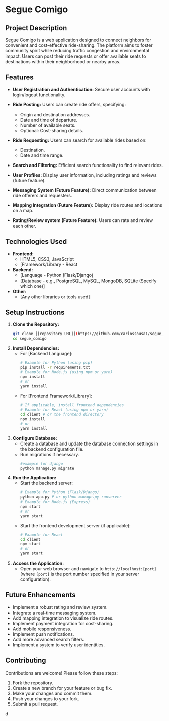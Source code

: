 # Segue Comigo

## Project Description

Segue Comigo is a web application designed to connect neighbors for convenient and cost-effective ride-sharing. The platform aims to foster community spirit while reducing traffic congestion and environmental impact. Users can post their ride requests or offer available seats to destinations within their neighborhood or nearby areas.

## Features

* **User Registration and Authentication:** Secure user accounts with login/logout functionality.

* **Ride Posting:** Users can create ride offers, specifying:
    * Origin and destination addresses.
    * Date and time of departure.
    * Number of available seats.
    * Optional: Cost-sharing details.

* **Ride Requesting:** Users can search for available rides based on:
    * Destination.
    * Date and time range.

* **Search and Filtering:** Efficient search functionality to find relevant rides.
* **User Profiles:** Display user information, including ratings and reviews (future feature).
* **Messaging System (Future Feature):** Direct communication between ride offerers and requesters.
* **Mapping Integration (Future Feature):** Display ride routes and locations on a map.
* **Rating/Review system (Future Feature):** Users can rate and review each other.

## Technologies Used

* **Frontend:**
    * HTML5, CSS3, JavaScript
    * [Framework/Library - React
* **Backend:**
    * [Language - Python (Flask/Django)
    * [Database - e.g., PostgreSQL, MySQL, MongoDB, SQLite (Specify which one)]
* **Other:**
    * [Any other libraries or tools used]

## Setup Instructions

1.  **Clone the Repository:**
    ```bash
    git clone [[repository URL]](https://github.com/carlossousa1/segue_comigo.git)
    cd segue_comigo
    ```
2.  **Install Dependencies:**
    * For [Backend Language]:
        ```bash
        # Example for Python (using pip)
        pip install -r requirements.txt
        # Example for Node.js (using npm or yarn)
        npm install
        # or
        yarn install
        ```
    * For [Frontend Framework/Library]:
        ```bash
        # If applicable, install frontend dependencies
        # Example for React (using npm or yarn)
        cd client # or the frontend directory
        npm install
        # or
        yarn install
        ```
3.  **Configure Database:**
    * Create a database and update the database connection settings in the backend configuration file.
    * Run migrations if necessary.
        ```bash
        #example for django
        python manage.py migrate
        ```
4.  **Run the Application:**
    * Start the backend server:
        ```bash
        # Example for Python (Flask/Django)
        python app.py # or python manage.py runserver
        # Example for Node.js (Express)
        npm start
        # or
        yarn start
        ```
    * Start the frontend development server (if applicable):
        ```bash
        # Example for React
        cd client
        npm start
        # or
        yarn start
        ```
5.  **Access the Application:**
    * Open your web browser and navigate to `http://localhost:[port]` (where `[port]` is the port number specified in your server configuration).

## Future Enhancements

* Implement a robust rating and review system.
* Integrate a real-time messaging system.
* Add mapping integration to visualize ride routes.
* Implement payment integration for cost-sharing.
* Add mobile responsiveness.
* Implement push notifications.
* Add more advanced search filters.
* Implement a system to verify user identities.

## Contributing

Contributions are welcome! Please follow these steps:

1.  Fork the repository.
2.  Create a new branch for your feature or bug fix.
3.  Make your changes and commit them.
4.  Push your changes to your fork.
5.  Submit a pull request.







d
